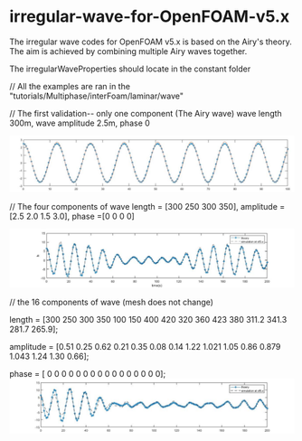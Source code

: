 # irregular-wave-for-OpenFOAM-v5.x
The irregular wave codes for OpenFOAM v5.x is based on the Airy's theory. The aim is achieved by combining multiple Airy waves together.

The irregularWaveProperties should locate in the constant folder

// All the examples are ran in the "tutorials/Multiphase/interFoam/laminar/wave"

// The first validation-- only one component (The Airy wave)
wave length 300m, wave amplitude 2.5m, phase 0 

![image](https://github.com/hhkbob/irregular-wave-for-OpenFOAM-v5.x/blob/master/RemeImage/Onecomponent.jpg)

// The four components of wave
   length = [300 250 300 350], amplitude = [2.5 2.0 1.5 3.0], phase =[0 0 0 0]

![image](https://github.com/hhkbob/irregular-wave-for-OpenFOAM-v5.x/blob/master/RemeImage/componet4.jpg)

// the 16 components of wave (mesh does not change)

length = [300 250 300 350 100 150 400 420 320 360 423 380 311.2 341.3 281.7 265.9];

amplitude = [0.51 0.25 0.62 0.21 0.35 0.08 0.14 1.22 1.021 1.05 0.86 0.879 1.043 1.24 1.30 0.66];

phase = [ 0 0 0 0 0 0 0 0 0 0 0 0 0 0 0 0];
![image](https://github.com/hhkbob/irregular-wave-for-OpenFOAM-v5.x/blob/master/RemeImage/component16.jpg)
